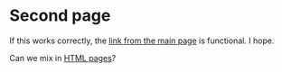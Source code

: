 ---
---
Second page
===========

If this works correctly, the [link from the main page](index.md) is functional. I hope.

Can we mix in [HTML pages](page3.html)?
